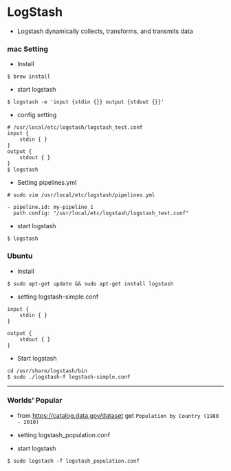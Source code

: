 # LogStash

* Logstash dynamically collects, transforms, and transmits data 



### mac Setting



* Install

```shell
$ brew install
```

* start logstash

```shell 
$ logstash -e 'input {stdin {}} output {stdout {}}'
```

* config setting

```shell
# /usr/local/etc/logstash/logstash_test.conf
input {
	stdin { }
}
output {
	stdout { }
}
$ logstash
```

* Setting pipelines.yml

```shell
# sudo vim /usr/local/etc/logstash/pipelines.yml

- pipeline.id: my-pipeline_1
  path.config: "/usr/local/etc/logstash/logstash_test.conf"
```

* start logstash 

```
$ logstash
```



### Ubuntu

* Install

```
$ sudo apt-get update && sudo apt-get install logstash
```



* setting logstash-simple.conf

```shell
input {
	stdin { }
}

output {
	stdout { }
}
```

* Start logstash

```shell
cd /usr/share/logstash/bin
$ sudo ./logstash-f logstash-simple.conf
```



---



### Worlds' Popular



* from https://catalog.data.gov/dataset  get ``Population by Country (1980 - 2010)``

* setting logstash_population.conf 

* start logstash

```shell
$ sudo logstash -f logstash_population.conf 
```





